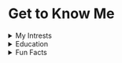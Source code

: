 # Get to Know Me
<details>
  <summary>My Intrests</summary>
  
  + Crochet
  + Puzzles
  + Reading
  + Musical Theater
  + Board Games
  + Cozy Video Games
</details>
<details>
  <summary>Education</summary>

  <details>
  <summary>Undergrad</summary>
  
  + English Degree
  + Folklore Minor
  + Linguistics Minor
  </details>
  <details>
  <summary>Grad</summary>

  + Working on MLIS
  </details>
</details>
<details>
  <summary>Fun Facts</summary>

  + I have two chinchillas
  + I have nearly 200 board games
  + I've performed with a Sesame Street puppeter
</details>
